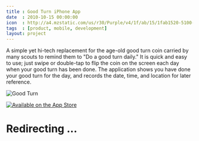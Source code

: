 ```yaml
---
title : Good Turn iPhone App
date  : 2010-10-15 00:00:00
icon  : http://a4.mzstatic.com/us/r30/Purple/v4/1f/ab/15/1fab1520-5100-718d-479a-ffb78c4897bc/mzl.zwpmuekx.175x175-75.jpg
tags  : [product, mobile, development]
layout: project
---
```

A simple yet hi-tech replacement for the age-old good turn coin carried by many scouts to remind them to "Do a good turn daily." It is quick and easy to use; just swipe or double-tap to flip the coin on the screen each day when your good turn has been done. The application shows you have done your good turn for the day, and records the date, time, and location for later reference.

![Good Turn][1]
    
[![Available on the App Store][2]][3]

# Redirecting ...

  [1]: http://a4.mzstatic.com/us/r30/Purple/v4/1f/ab/15/1fab1520-5100-718d-479a-ffb78c4897bc/mzl.zwpmuekx.175x175-75.jpg
  [2]: http://goodturn.stephenhouser.com/images/AvailableOnTheAppStore-Small.png
  [3]: http://itunes.apple.com/us/app/good-turn/id380482273?mt=8

<!-- meta http-equiv="refresh" content="15;url=http://goodturn.stephenhouser.com/" /-->
